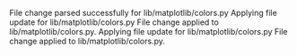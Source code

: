 File change parsed successfully for lib/matplotlib/colors.py
Applying file update for lib/matplotlib/colors.py
File change applied to lib/matplotlib/colors.py.
Applying file update for lib/matplotlib/colors.py
File change applied to lib/matplotlib/colors.py.
